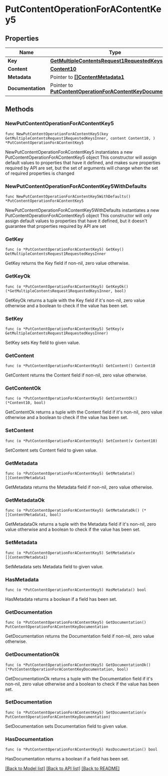 # PutContentOperationForAContentKey5

## Properties

Name | Type | Description | Notes
------------ | ------------- | ------------- | -------------
**Key** | [**GetMultipleContentsRequest1RequestedKeysInner**](GetMultipleContentsRequest1RequestedKeysInner.md) |  | 
**Content** | [**Content10**](Content10.md) |  | 
**Metadata** | Pointer to [**[]ContentMetadata1**](ContentMetadata1.md) |  | [optional] 
**Documentation** | Pointer to [**PutContentOperationForAContentKeyDocumentation**](PutContentOperationForAContentKeyDocumentation.md) |  | [optional] 

## Methods

### NewPutContentOperationForAContentKey5

`func NewPutContentOperationForAContentKey5(key GetMultipleContentsRequest1RequestedKeysInner, content Content10, ) *PutContentOperationForAContentKey5`

NewPutContentOperationForAContentKey5 instantiates a new PutContentOperationForAContentKey5 object
This constructor will assign default values to properties that have it defined,
and makes sure properties required by API are set, but the set of arguments
will change when the set of required properties is changed

### NewPutContentOperationForAContentKey5WithDefaults

`func NewPutContentOperationForAContentKey5WithDefaults() *PutContentOperationForAContentKey5`

NewPutContentOperationForAContentKey5WithDefaults instantiates a new PutContentOperationForAContentKey5 object
This constructor will only assign default values to properties that have it defined,
but it doesn't guarantee that properties required by API are set

### GetKey

`func (o *PutContentOperationForAContentKey5) GetKey() GetMultipleContentsRequest1RequestedKeysInner`

GetKey returns the Key field if non-nil, zero value otherwise.

### GetKeyOk

`func (o *PutContentOperationForAContentKey5) GetKeyOk() (*GetMultipleContentsRequest1RequestedKeysInner, bool)`

GetKeyOk returns a tuple with the Key field if it's non-nil, zero value otherwise
and a boolean to check if the value has been set.

### SetKey

`func (o *PutContentOperationForAContentKey5) SetKey(v GetMultipleContentsRequest1RequestedKeysInner)`

SetKey sets Key field to given value.


### GetContent

`func (o *PutContentOperationForAContentKey5) GetContent() Content10`

GetContent returns the Content field if non-nil, zero value otherwise.

### GetContentOk

`func (o *PutContentOperationForAContentKey5) GetContentOk() (*Content10, bool)`

GetContentOk returns a tuple with the Content field if it's non-nil, zero value otherwise
and a boolean to check if the value has been set.

### SetContent

`func (o *PutContentOperationForAContentKey5) SetContent(v Content10)`

SetContent sets Content field to given value.


### GetMetadata

`func (o *PutContentOperationForAContentKey5) GetMetadata() []ContentMetadata1`

GetMetadata returns the Metadata field if non-nil, zero value otherwise.

### GetMetadataOk

`func (o *PutContentOperationForAContentKey5) GetMetadataOk() (*[]ContentMetadata1, bool)`

GetMetadataOk returns a tuple with the Metadata field if it's non-nil, zero value otherwise
and a boolean to check if the value has been set.

### SetMetadata

`func (o *PutContentOperationForAContentKey5) SetMetadata(v []ContentMetadata1)`

SetMetadata sets Metadata field to given value.

### HasMetadata

`func (o *PutContentOperationForAContentKey5) HasMetadata() bool`

HasMetadata returns a boolean if a field has been set.

### GetDocumentation

`func (o *PutContentOperationForAContentKey5) GetDocumentation() PutContentOperationForAContentKeyDocumentation`

GetDocumentation returns the Documentation field if non-nil, zero value otherwise.

### GetDocumentationOk

`func (o *PutContentOperationForAContentKey5) GetDocumentationOk() (*PutContentOperationForAContentKeyDocumentation, bool)`

GetDocumentationOk returns a tuple with the Documentation field if it's non-nil, zero value otherwise
and a boolean to check if the value has been set.

### SetDocumentation

`func (o *PutContentOperationForAContentKey5) SetDocumentation(v PutContentOperationForAContentKeyDocumentation)`

SetDocumentation sets Documentation field to given value.

### HasDocumentation

`func (o *PutContentOperationForAContentKey5) HasDocumentation() bool`

HasDocumentation returns a boolean if a field has been set.


[[Back to Model list]](../README.md#documentation-for-models) [[Back to API list]](../README.md#documentation-for-api-endpoints) [[Back to README]](../README.md)


